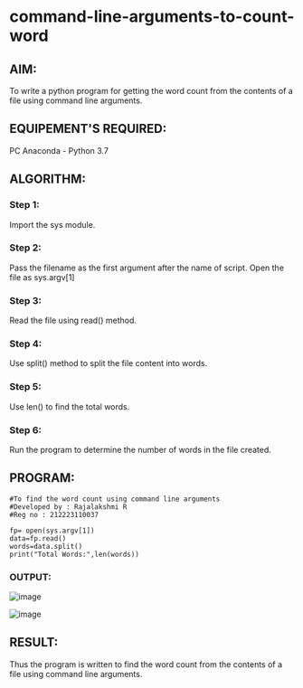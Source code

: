 # command-line-arguments-to-count-word
## AIM:
To write a python program for getting the word count from the contents of a file using command line arguments.

## EQUIPEMENT'S REQUIRED: 
PC
Anaconda - Python 3.7

## ALGORITHM: 

### Step 1:
Import the sys module.

### Step 2: 
Pass the filename as the first argument after the name of script. Open the file as sys.argv[1]

### Step 3: 
Read the file using read() method.

### Step 4:  
Use split() method to split the file content into words.

### Step 5: 
Use len() to find the total words.

### Step 6: 

Run the program to determine the number of words in the file created.

## PROGRAM:

```
#To find the word count using command line arguments
#Developed by : Rajalakshmi R
#Reg no : 212223110037

fp= open(sys.argv[1])
data=fp.read()
words=data.split()
print("Total Words:",len(words))

```


### OUTPUT:
![image](https://github.com/Raji1009/command-line-arguments-to-count-word/assets/89059861/02fbc40d-496f-4ee1-802c-4b6b62b80e6b)

![image](https://github.com/Raji1009/command-line-arguments-to-count-word/assets/89059861/4372428e-ec81-418d-90c6-f54b026f9d39)



## RESULT:
Thus the program is written to find the word count from the contents of a file using command line arguments.

